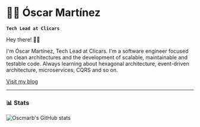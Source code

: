 # 👨‍💻 Óscar Martínez

**`Tech Lead at Clicars`**

Hey there! 👋🏻

I'm Óscar Martínez, Tech Lead at Clicars. I'm a software engineer focused on clean architectures and the development of
scalable, maintainable and testable code. Always learning about hexagonal architecture, event-driven architecture,
microservices, CQRS and so on.

<a href="https://oscmarb.com">Visit my blog</a>

---

### 📊 Stats

![Oscmarb's GitHub stats](https://github-readme-stats.vercel.app/api?username=oscmarb&show_icons=true&theme=radical)
